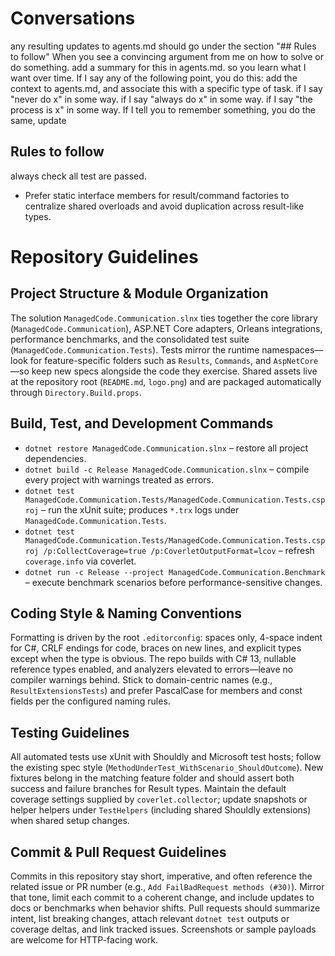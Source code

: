 # Conversations
any resulting updates to agents.md should go under the section "## Rules to follow"
When you see a convincing argument from me on how to solve or do something. add a summary for this in agents.md. so you learn what I want over time.
If I say any of the following point, you do this: add the context to agents.md, and associate this with a specific type of task.
if I say "never do x" in some way.
if I say "always do x" in some way.
if I say "the process is x" in some way.
If I tell you to remember something, you do the same, update


## Rules to follow
always check all test are passed.
- Prefer static interface members for result/command factories to centralize shared overloads and avoid duplication across result-like types.

# Repository Guidelines

## Project Structure & Module Organization
The solution `ManagedCode.Communication.slnx` ties together the core library (`ManagedCode.Communication`), ASP.NET Core adapters, Orleans integrations, performance benchmarks, and the consolidated test suite (`ManagedCode.Communication.Tests`). Tests mirror the runtime namespaces—look for feature-specific folders such as `Results`, `Commands`, and `AspNetCore`—so keep new specs alongside the code they exercise. Shared assets live at the repository root (`README.md`, `logo.png`) and are packaged automatically through `Directory.Build.props`.

## Build, Test, and Development Commands
- `dotnet restore ManagedCode.Communication.slnx` – restore all project dependencies.
- `dotnet build -c Release ManagedCode.Communication.slnx` – compile every project with warnings treated as errors.
- `dotnet test ManagedCode.Communication.Tests/ManagedCode.Communication.Tests.csproj` – run the xUnit suite; produces `*.trx` logs under `ManagedCode.Communication.Tests`.
- `dotnet test ManagedCode.Communication.Tests/ManagedCode.Communication.Tests.csproj /p:CollectCoverage=true /p:CoverletOutputFormat=lcov` – refresh `coverage.info` via coverlet.
- `dotnet run -c Release --project ManagedCode.Communication.Benchmark` – execute benchmark scenarios before performance-sensitive changes.

## Coding Style & Naming Conventions
Formatting is driven by the root `.editorconfig`: spaces only, 4-space indent for C#, CRLF endings for code, braces on new lines, and explicit types except when the type is obvious. The repo builds with C# 13, nullable reference types enabled, and analyzers elevated to errors—leave no compiler warnings behind. Stick to domain-centric names (e.g., `ResultExtensionsTests`) and prefer PascalCase for members and const fields per the configured naming rules.

## Testing Guidelines
All automated tests use xUnit with Shouldly and Microsoft test hosts; follow the existing spec style (`MethodUnderTest_WithScenario_ShouldOutcome`). New fixtures belong in the matching feature folder and should assert both success and failure branches for Result types. Maintain the default coverage settings supplied by `coverlet.collector`; update snapshots or helper helpers under `TestHelpers` (including shared Shouldly extensions) when shared setup changes.

## Commit & Pull Request Guidelines
Commits in this repository stay short, imperative, and often reference the related issue or PR number (e.g., `Add FailBadRequest methods (#30)`). Mirror that tone, limit each commit to a coherent change, and include updates to docs or benchmarks when behavior shifts. Pull requests should summarize intent, list breaking changes, attach relevant `dotnet test` outputs or coverage deltas, and link tracked issues. Screenshots or sample payloads are welcome for HTTP-facing work.
